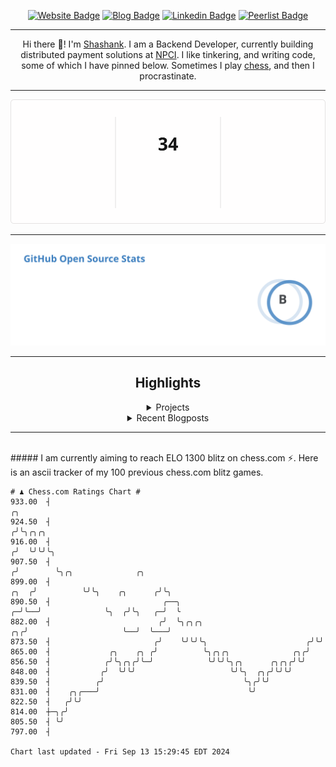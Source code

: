 <div align="center"><p><a href="https://ssnk.in"><img src="https://img.shields.io/badge/-Website-3B7EBF?style=for-the-badge&amp;logo=amp&amp;logoColor=white" alt="Website Badge"></a> <a href="https://hashnode.ssnk.in"><img src="https://img.shields.io/badge/-Blog-3B7EBF?style=for-the-badge&amp;logo=Hashnode&amp;logoColor=white" alt="Blog Badge"></a> <a href="https://linkedin.com/in/shashank-priyadarshi"><img src="https://img.shields.io/badge/-LinkedIn-3B7EBF?style=for-the-badge&amp;logo=Linkedin&amp;logoColor=white" alt="Linkedin Badge"></a> <a href="https://peerlist.io/shasha"><img src="https://img.shields.io/badge/-PeerList-3B7EBF?style=for-the-badge&amp;logo=Peerlist&amp;logoColor=white" alt="Peerlist Badge"/></a></p><hr><p>Hi there 👋! I'm <a href="https://ssnk.in">Shashank</a>. I am a Backend Developer, currently building distributed payment solutions at <a href="https://npci.org.in">NPCI</a>. I like tinkering, and writing code, some of which I have pinned below. Sometimes I play <a href="https://www.chess.com/member/ttefabob">chess</a>, and then I procrastinate.</p><hr><p><img src="./assets/images/streak_stats.svg"/></p><hr><p><img src="./assets/images/open_source_stats.svg"/></p><hr><h2>Highlights</h2><details><summary>Projects</summary><br /><ul><li><a href="https://github.com/shashank-priyadarshi/services" target="_blank" rel="noopener noreferrer">services</a> Last Updated : 2024-09-13</li><li><a href="https://github.com/shashank-priyadarshi/projects" target="_blank" rel="noopener noreferrer">projects</a> Last Updated : 2024-09-13</li><li><a href="https://github.com/shashank-priyadarshi/archive" target="_blank" rel="noopener noreferrer">archive</a> Last Updated : 2024-09-10</li><li><a href="https://github.com/shashank-priyadarshi/files" target="_blank" rel="noopener noreferrer">files</a> Last Updated : 2024-09-07</li><li><a href="https://github.com/shashank-priyadarshi/upgraded-disco" target="_blank" rel="noopener noreferrer">upgraded-disco</a> Last Updated : 2024-09-07</li></ul></details><details><summary>Recent Blogposts</summary><br /><ul><li><a href="https://hashnode.ssnk.in/traffic-light-simulator-in-angular-2023" target="_blank" rel="noopener noreferrer">Traffic Light Simulator in Angular</a> Published : 2023-09-16</li><li><a href="https://hashnode.ssnk.in/oop-in-go-interfaces" target="_blank" rel="noopener noreferrer">OOP in Go: Interfaces</a> Published : 2023-03-04</li><li><a href="https://hashnode.ssnk.in/oop-in-go-structs" target="_blank" rel="noopener noreferrer">OOP in Go: Structs</a> Published : 2023-02-24</li></ul></details><hr></div></br>##### I am currently aiming to reach ELO 1300 blitz on chess.com ⚡. Here is an ascii tracker of my 100 previous chess.com blitz games.
  
  
  ```
# ♟︎ Chess.com Ratings Chart #
  933.00  ┤                                                                       ╭╮
  924.50  ┤                                                                      ╭╯╰╮╭╮╭╮
  916.00  ┤                                                                     ╭╯  ╰╯╰╯╰╮
  907.50  ┤                                                                    ╭╯        ╰╮╭╮              ╭╮
  899.00  ┤                                                               ╭╮  ╭╯          ╰╯╰╮    ╭╮      ╭╯╰╮
  890.50  ┤                         ╭──╮                                ╭─╯╰──╯              ╰╮  ╭╯╰╮   ╭─╯  ╰
  882.00  ┤                        ╭╯  ╰╮╭╮╭╮                        ╭╮╭╯                     ╰──╯  ╰───╯
  873.50  ┤                       ╭╯    ╰╯╰╯╰╮                      ╭╯╰╯
  865.00  ┤             ╭╮    ╭╮ ╭╯          ╰╮╭╮╭╮              ╭╮╭╯
  856.50  ┤            ╭╯╰╮╭╮╭╯╰─╯            ╰╯╰╯╰╮╭╮      ╭╮╭╮╭╯╰╯
  848.00  ┤           ╭╯  ╰╯╰╯                     ╰╯╰╮  ╭╮╭╯╰╯╰╯
  839.50  ┤          ╭╯                               ╰╮╭╯╰╯
  831.00  ┤    ╭╮╭───╯                                 ╰╯
  822.50  ┤   ╭╯╰╯
  814.00  ┼─╮╭╯
  805.50  ┤ ╰╯
  797.00  ┤

Chart last updated - Fri Sep 13 15:29:45 EDT 2024  
  ```
  
